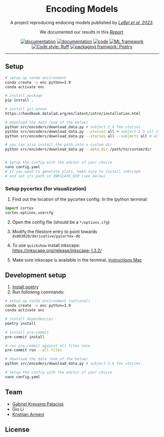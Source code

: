 <h1 align="center">Encoding Models</h1>

<p align="center">A project reproducing endocing models published by <a href="https://github.com/HuthLab/deep-fMRI-dataset"><i>LeBel et al. 2023</i></a>.</p>
<p align="center">We documented our results in this <a href="https://kristijanarmeni.github.io/encoders_report/"><i>Report</i></a>.</p>

<p align="center">
<a href="https://gabrielkp.com/enc/"><img alt="documentation" src="https://img.shields.io/badge/docs-mkdocs-708FCC.svg?style=flat"></a>
<a href="https://kristijanarmeni.github.io/encoders_report/"><img alt="documentation" src="https://img.shields.io/badge/Report-MystMD-white?logo=Markdown"></a>
<a href="https://www.python.org/"><img alt="code" src="https://img.shields.io/badge/code-Python-blue?logo=Python"></a>
<a href="https://scikit-learn.org/stable/"><img alt="ML framework" src="https://img.shields.io/badge/ML-Scikit%20Learn-orange?logo=Scikit-learn"></a>
<a href="https://docs.astral.sh/ruff/"><img alt="Code style: Ruff" src="https://img.shields.io/badge/code%20style-Ruff-green?logo=Ruff"></a>
<a href="https://python-poetry.org/"><img alt="packaging framwork: Poetry" src="https://img.shields.io/badge/packaging-Poetry-lightblue?logo=Poetry"></a>

</p>

---

## Setup

```sh
# setup up conda environment
conda create -n enc python=3.9
conda activate enc

# install package
pip install .

# install git-annex
https://handbook.datalad.org/en/latest/intro/installation.html

# download the data (one of the below)
python src/encoders/download_data.py # subject 2 & few stories
python src/encoders/download_data.py --stories all # subject 2 & all stories
python src/encoders/download_data.py --stories all --subjects all # all subjects & all stories

# you can also install the path into a custom dir
python src/encoders/download_data.py --data_dir /path/to/custom/dir


# Setup the config with the editor of your choice
nano config.yaml
# If you want to generate plots, make sure to install inkscape
# and set its path in INKSCAPE_DIR (see below)
```

### Setup pycortex (for visualization)

1. Find out the location of the pycortex config:
   In the ipython terminal:

```py
import cortex
cortex.options.usercfg
```

2. Open the config file (should be a `*/options.cfg`)

3. Modify the filestore entry to point towards `ds003020/derivative/pycortex-db`

4. To use `quickshow` install inkscape: https://inkscape.org/release/inkscape-1.3.2/

5. Make sure inkscape is available in the terminal. [Instructions Mac](https://stackoverflow.com/a/22085247)

## Development setup

1. [Install poetry](https://python-poetry.org/docs/#installation)
2. Run following commands:

```sh
# setup up conda environment (optional)
conda create -n enc python=3.9
conda activate enc

# install dependencies
poetry install

# install pre-commit
pre-commit install

# run pre-commit against all files once
pre-commit run --all-files

# download the data (one of the below)
python src/encoders/download_data.py # subject 2 & few stories

# Setup the config with the editor of your choice
nano config.yaml
```

## Team

- [Gabriel Kressing Palacios](https://gabrielkp.com/)
- Gio Li
- [Kristijan Armeni](https://www.kristijanarmeni.net/)


## License
